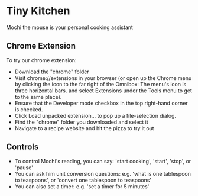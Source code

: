 # Tiny Kitchen

Mochi the mouse is your personal cooking assistant

## Chrome Extension
To try our chrome extension:
  - Download the "chrome" folder
  - Visit chrome://extensions in your browser (or open up the Chrome menu by clicking the icon to the far right of the Omnibox:  The menu's icon is three horizontal bars. and select Extensions under the Tools menu to get to the same place).
  - Ensure that the Developer mode checkbox in the top right-hand corner is checked.
  - Click Load unpacked extension… to pop up a file-selection dialog.
  - Find the "chrome" folder you downloaded and select it
  - Navigate to a recipe website and hit the pizza to try it out 

## Controls
  - To control Mochi's reading, you can say: 'start cooking', 'start', 'stop', or 'pause'
  - You can ask him unit conversion questions: e.g. 'what is one tablespoon to teaspoons', or 'convert one tablespoon to teaspoons'
  - You can also set a timer: e.g. 'set a timer for 5 minutes'
